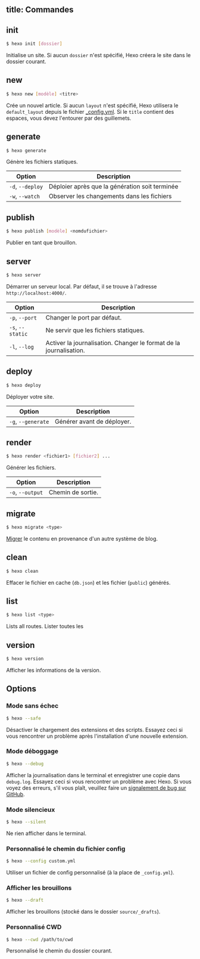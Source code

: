 title: Commandes
---
## init

``` bash
$ hexo init [dossier]
```

Initialise un site. Si aucun `dossier` n'est spécifié, Hexo créera le site dans le dossier courant.

## new

``` bash
$ hexo new [modèle] <titre>
```

Crée un nouvel article. Si aucun `layout` n'est spécifié, Hexo utilisera le `default_layout` depuis le fichier [_config.yml](configuration.html). Si le `title` contient des espaces, vous devez l'entourer par des guillemets.

## generate

``` bash
$ hexo generate
```

Génère les fichiers statiques.

Option | Description
--- | ---
`-d`, `--deploy` | Déploier après que la génération soit terminée
`-w`, `--watch` | Observer les changements dans les fichiers

## publish

``` bash
$ hexo publish [modèle] <nomdufichier>
```

Publier en tant que brouillon.

## server

``` bash
$ hexo server
```

Démarrer un serveur local. Par défaut, il se trouve à l'adresse `http://localhost:4000/`.

Option | Description
--- | ---
`-p`, `--port` | Changer le port par défaut.
`-s`, `--static` | Ne servir que les fichiers statiques.
`-l`, `--log` | Activer la journalisation. Changer le format de la journalisation.

## deploy

``` bash
$ hexo deploy
```

Déployer votre site.

Option | Description
--- | ---
`-g`, `--generate` | Générer avant de déployer.

## render

``` bash
$ hexo render <fichier1> [fichier2] ...
```

Générer les fichiers.

Option | Description
--- | ---
`-o`, `--output` | Chemin de sortie.

## migrate

``` bash
$ hexo migrate <type>
```

[Migrer](migration.html) le contenu en provenance d'un autre système de blog.

## clean

``` bash
$ hexo clean
```

Effacer le fichier en cache (`db.json`) et les fichier (`public`) générés.

## list

``` bash
$ hexo list <type>
```

Lists all routes.
Lister toutes les

## version

``` bash
$ hexo version
```

Afficher les informations de la version.

## Options

### Mode sans échec

``` bash
$ hexo --safe
```

Désactiver le chargement des extensions et des scripts. Essayez ceci si vous rencontrer un problème après l'installation d'une nouvelle extension.

### Mode déboggage

``` bash
$ hexo --debug
```

Afficher la journalisation dans le terminal et enregistrer une copie dans `debug.log`. Essayez ceci si vous rencontrer un problème avec Hexo. Si vous voyez des erreurs, s'il vous plaît, veuillez faire un [signalement de bug sur GitHub](https://github.com/hexojs/hexo/issues/new).

### Mode silencieux

``` bash
$ hexo --silent
```

Ne rien afficher dans le terminal.

### Personnalisé le chemin du fichier config

``` bash
$ hexo --config custom.yml
```

Utiliser un fichier de config personnalisé (à la place de `_config.yml`).

### Afficher les brouillons

``` bash
$ hexo --draft
```

Afficher les brouillons (stocké dans le dossier `source/_drafts`).

### Personnalisé CWD

``` bash
$ hexo --cwd /path/to/cwd
```

Personnalisé le chemin du dossier courant.
